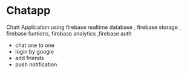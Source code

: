 # Chatapp

Chatt Application using firebase realtime database , firebase storage , firebase funtions, firebase analytics ,firebase auth

- chat one to one
- login by google
- add friends
- push notification
